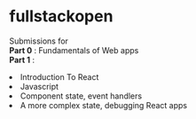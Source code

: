 # fullstackopen

Submissions for
<br/>
<b>Part 0</b> : Fundamentals of Web apps
<br/>
<b>Part 1</b> : 
<li>Introduction To React</li>
<li>Javascript</li>
<li>Component state, event handlers</li>
<li>A more complex state, debugging React apps</li>
         

